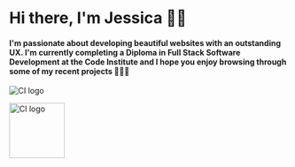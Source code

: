 # Hi there, I'm Jessica 👋🏾

#### I'm passionate about developing beautiful websites with an outstanding UX. I'm currently completing a Diploma in Full Stack Software Development at the Code Institute and I hope you enjoy browsing through some of my recent projects 👩🏾‍💻 

![CI logo](https://codeinstitute.s3.amazonaws.com/fullstack/ci_logo_small.png)


<img href="https://codeinstitute.s3.amazonaws.com/fullstack/ci_logo_small.png" alt="CI logo" width="100"/>

